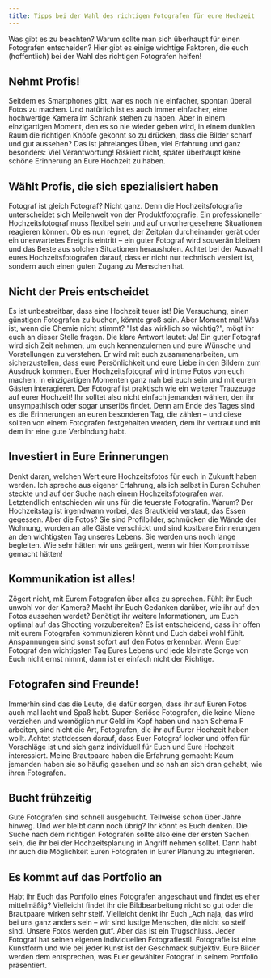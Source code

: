 ```yaml
---
title: Tipps bei der Wahl des richtigen Fotografen für eure Hochzeit
---
```


Was gibt es zu beachten? Warum sollte man sich überhaupt für einen Fotografen entscheiden? Hier gibt es einige wichtige Faktoren, die euch (hoffentlich) bei der Wahl des richtigen Fotografen helfen!

## Nehmt Profis!

Seitdem es Smartphones gibt, war es noch nie einfacher, spontan überall Fotos zu machen. Und natürlich ist es auch immer einfacher, eine hochwertige Kamera im Schrank stehen zu haben. Aber in einem einzigartigen Moment, den es so nie wieder geben wird, in einem dunklen Raum die richtigen Knöpfe gekonnt so zu drücken, dass die Bilder scharf und gut aussehen? Das ist jahrelanges Üben, viel Erfahrung und ganz besonders: Viel Verantwortung! Riskiert nicht, später überhaupt keine schöne Erinnerung an Eure Hochzeit zu haben. 

## Wählt Profis, die sich spezialisiert haben

Fotograf ist gleich Fotograf? Nicht ganz. Denn die Hochzeitsfotografie unterscheidet sich Meilenweit von der Produktfotografie. Ein professioneller Hochzeitsfotograf muss flexibel sein und auf unvorhergesehene Situationen reagieren können. Ob es nun regnet, der Zeitplan durcheinander gerät oder ein unerwartetes Ereignis eintritt – ein guter Fotograf wird souverän bleiben und das Beste aus solchen Situationen herausholen. Achtet bei der Auswahl eures Hochzeitsfotografen darauf, dass er nicht nur technisch versiert ist, sondern auch einen guten Zugang zu Menschen hat.

## Nicht der Preis entscheidet

Es ist unbestreitbar, dass eine Hochzeit teuer ist! Die Versuchung, einen günstigen Fotografen zu buchen, könnte groß sein. Aber Moment mal! Was ist, wenn die Chemie nicht stimmt? "Ist das wirklich so wichtig?", mögt ihr euch an dieser Stelle fragen. Die klare Antwort lautet: Ja! Ein guter Fotograf wird sich Zeit nehmen, um euch kennenzulernen und eure Wünsche und Vorstellungen zu verstehen. Er wird mit euch zusammenarbeiten, um sicherzustellen, dass eure Persönlichkeit und eure Liebe in den Bildern zum Ausdruck kommen. Euer Hochzeitsfotograf wird intime Fotos von euch machen, in einzigartigen Momenten ganz nah bei euch sein und mit euren Gästen interagieren. Der Fotograf ist praktisch wie ein weiterer Trauzeuge auf eurer Hochzeit! Ihr solltet also nicht einfach jemanden wählen, den ihr unsympathisch oder sogar unseriös findet. Denn am Ende des Tages sind es die Erinnerungen an euren besonderen Tag, die zählen – und diese sollten von einem Fotografen festgehalten werden, dem ihr vertraut und mit dem ihr eine gute Verbindung habt.

## Investiert in Eure Erinnerungen

Denkt daran, welchen Wert eure Hochzeitsfotos für euch in Zukunft haben werden. Ich spreche aus eigener Erfahrung, als ich selbst in Euren Schuhen steckte und auf der Suche nach einem Hochzeitsfotografen war. Letztendlich entschieden wir uns für die teuerste Fotografin. Warum? Der Hochzeitstag ist irgendwann vorbei, das Brautkleid verstaut, das Essen gegessen. Aber die Fotos? Sie sind Profilbilder, schmücken die Wände der Wohnung, wurden an alle Gäste verschickt und sind kostbare Erinnerungen an den wichtigsten Tag unseres Lebens. Sie werden uns noch lange begleiten. Wie sehr hätten wir uns geärgert, wenn wir hier Kompromisse gemacht hätten!

## Kommunikation ist alles!

Zögert nicht, mit Eurem Fotografen über alles zu sprechen. Fühlt ihr Euch unwohl vor der Kamera? Macht ihr Euch Gedanken darüber, wie ihr auf den Fotos aussehen werdet? Benötigt ihr weitere Informationen, um Euch optimal auf das Shooting vorzubereiten? Es ist entscheidend, dass ihr offen mit eurem Fotografen kommunizieren könnt und Euch dabei wohl fühlt. Anspannungen sind sonst sofort auf den Fotos erkennbar. Wenn Euer Fotograf den wichtigsten Tag Eures Lebens und jede kleinste Sorge von Euch nicht ernst nimmt, dann ist er einfach nicht der Richtige.

## Fotografen sind Freunde!

Immerhin sind das die Leute, die dafür sorgen, dass ihr auf Euren Fotos auch mal lacht und Spaß habt. Super-Seriöse Fotografen, die keine Miene verziehen und womöglich nur Geld im Kopf haben und nach Schema F arbeiten, sind nicht die Art, Fotografen, die ihr auf Eurer Hochzeit haben wollt. Achtet stattdessen darauf, dass Euer Fotograf locker und offen für Vorschläge ist und sich ganz individuell für Euch und Eure Hochzeit interessiert. Meine Brautpaare haben die Erfahrung gemacht: Kaum jemanden haben sie so häufig gesehen und so nah an sich dran gehabt, wie ihren Fotografen.

## Bucht frühzeitig

Gute Fotografen sind schnell ausgebucht. Teilweise schon über Jahre hinweg. Und wer bleibt dann noch übrig? Ihr könnt es Euch denken. Die Suche nach dem richtigen Fotografen sollte also eine der ersten Sachen sein, die ihr bei der Hochzeitsplanung in Angriff nehmen solltet. Dann habt ihr auch die Möglichkeit Euren Fotografen in Eurer Planung zu integrieren.

## Es kommt auf das Portfolio an

Habt ihr Euch das Portfolio eines Fotografen angeschaut und findet es eher mittelmäßig? Vielleicht findet ihr die Bildbearbeitung nicht so gut oder die Brautpaare wirken sehr steif. Vielleicht denkt ihr Euch „Ach naja, das wird bei uns ganz anders sein – wir sind lustige Menschen, die nicht so steif sind. Unsere Fotos werden gut“. Aber das ist ein Trugschluss. Jeder Fotograf hat seinen eigenen individuellen Fotografiestil. Fotografie ist eine Kunstform und wie bei jeder Kunst ist der Geschmack subjektiv. Eure Bilder werden dem entsprechen, was Euer gewählter Fotograf in seinem Portfolio präsentiert.